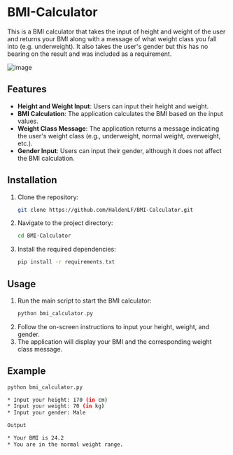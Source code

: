 # BMI-Calculator

This is a BMI calculator that takes the input of height and weight of the user and returns your BMI along with a message of what weight class you fall into (e.g. underweight). It also takes the user's gender but this has no bearing on the result and was included as a requirement.

![image](https://github.com/HaldenLF/BMI-Calculator/assets/165461117/4fdc7b39-b9ce-4322-96f2-310a5953b0c1)

## Features
- **Height and Weight Input**: Users can input their height and weight.
- **BMI Calculation**: The application calculates the BMI based on the input values.
- **Weight Class Message**: The application returns a message indicating the user's weight class (e.g., underweight, normal weight, overweight, etc.).
- **Gender Input**: Users can input their gender, although it does not affect the BMI calculation.

## Installation
1. Clone the repository:
    ```sh
    git clone https://github.com/HaldenLF/BMI-Calculator.git
    ```
2. Navigate to the project directory:
    ```sh
    cd BMI-Calculator
    ```
3. Install the required dependencies:
    ```sh
    pip install -r requirements.txt
    ```

## Usage
1. Run the main script to start the BMI calculator:
    ```sh
    python bmi_calculator.py
    ```
2. Follow the on-screen instructions to input your height, weight, and gender.
3. The application will display your BMI and the corresponding weight class message.

## Example
```sh
python bmi_calculator.py

* Input your height: 170 (in cm)
* Input your weight: 70 (in kg)
* Input your gender: Male

Output

* Your BMI is 24.2
* You are in the normal weight range.
```